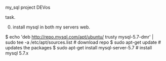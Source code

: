 my_sql project DEVos

task.

0. install mysql in both my servers web.

$ echo 'deb http://repo.mysql.com/apt/ubuntu/ trusty mysql-5.7-dmr' | sudo tee -a /etc/apt/sources.list      # download repo
$ sudo apt-get update               # updates the packages
$ sudo apt-get install mysql-server-5.7   # install mysql 5.7.x
